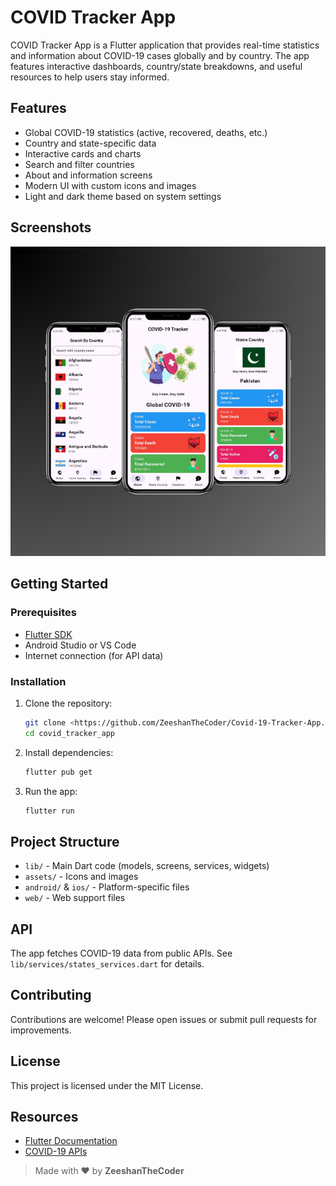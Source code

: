 # COVID Tracker App

COVID Tracker App is a Flutter application that provides real-time statistics and information about COVID-19 cases globally and by country. The app features interactive dashboards, country/state breakdowns, and useful resources to help users stay informed.

## Features

- Global COVID-19 statistics (active, recovered, deaths, etc.)
- Country and state-specific data
- Interactive cards and charts
- Search and filter countries
- About and information screens
- Modern UI with custom icons and images
- Light and dark theme based on system settings

## Screenshots

![Covid Tracker App](https://raw.githubusercontent.com/ZeeshanTheCoder/zeeshan-mini-portfolio/main/src/assets/images/Project/Covid%2019-Tracker-App.png)

## Getting Started

### Prerequisites

- [Flutter SDK](https://flutter.dev/docs/get-started/install)
- Android Studio or VS Code
- Internet connection (for API data)

### Installation

1. Clone the repository:
   ```sh
   git clone <https://github.com/ZeeshanTheCoder/Covid-19-Tracker-App.git>
   cd covid_tracker_app
   ```
2. Install dependencies:
   ```sh
   flutter pub get
   ```
3. Run the app:
   ```sh
   flutter run
   ```

## Project Structure

- `lib/` - Main Dart code (models, screens, services, widgets)
- `assets/` - Icons and images
- `android/` & `ios/` - Platform-specific files
- `web/` - Web support files

## API

The app fetches COVID-19 data from public APIs. See `lib/services/states_services.dart` for details.

## Contributing

Contributions are welcome! Please open issues or submit pull requests for improvements.

## License

This project is licensed under the MIT License.

## Resources

- [Flutter Documentation](https://docs.flutter.dev/)
- [COVID-19 APIs](https://disease.sh/)

> Made with ❤️ by **ZeeshanTheCoder**
